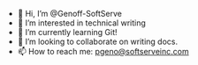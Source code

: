 - 👋 Hi, I’m @Genoff-SoftServe
- 👀 I’m interested in technical writing
- 🌱 I’m currently learning Git!
- 💞️ I’m looking to collaborate on writing docs.
- 📫 How to reach me: pgeno@softserveinc.com

<!---
Genoff-SoftServe/Genoff-SoftServe is a ✨ special ✨ repository because its `README.md` (this file) appears on your GitHub profile.
You can click the Preview link to take a look at your changes.
--->
